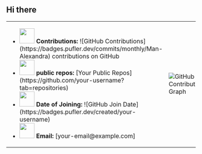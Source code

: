 ## Hi there 

<!--
**Man-Alexandra/Man-Alexandra** is a ✨ _special_ ✨ repository because its `README.md` (this file) appears on your GitHub profile.

Here are some ideas to get you started:

- 🔭 I’m currently working on ...
- 🌱 I’m currently learning ...
- 👯 I’m looking to collaborate on ...
- 🤔 I’m looking for help with ...
- 💬 Ask me about ...
- 📫 How to reach me: ...
- 😄 Pronouns: ...
- ⚡ Fun fact: ...
-->

<table>
  <tr>
    <td>
      <ul>
        <li><img src="https://cdn-icons-png.flaticon.com/128/733/733553.png" width="40"/> <strong>Contributions:</strong> ![GitHub Contributions](https://badges.pufler.dev/commits/monthly/Man-Alexandra) contributions on GitHub</li>
        <li><img src="https://cdn-icons-png.flaticon.com/128/9168/9168210.png" width="40"/> <strong>public repos:</strong> [Your Public Repos](https://github.com/your-username?tab=repositories)</li>
        <li><img src="https://cdn-icons-png.flaticon.com/128/7471/7471685.png" width="40"/> <strong>Date of Joining:</strong> ![GitHub Join Date](https://badges.pufler.dev/created/your-username)</li>
        <li><img src="https://cdn-icons-png.flaticon.com/128/2530/2530217.png" width="40"/> <strong>Email:</strong> [your-email@example.com]</li>
      </ul>
    </td>
    <td>
      <img src="https://github-readme-activity-graph.cyclic.app/graph?username=your-username&theme=radical" alt="GitHub Contribution Graph"/>
    </td>
  </tr>
</table>
